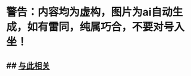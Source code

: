 # 警告：内容均为虚构，图片为ai自动生成，如有雷同，纯属巧合，不要对号入坐！
## ## [与此相关](https://github.com/zc360/zc360.github.io-code)

